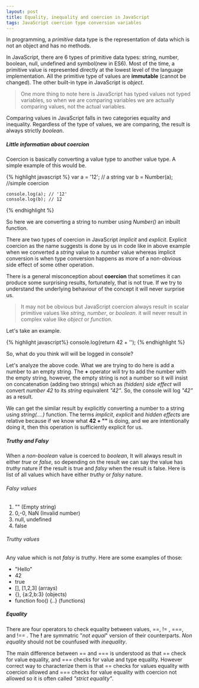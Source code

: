 ```yaml
---
layout: post
title: Equality, inequality and coercion in JavaScript 
tags: JavaScript coercion type conversion variables
---
```


In programming, a _primitive_ data type is the representation of data which is not an object and has no methods.

In JavaScript, there are 6 types of primitive data types: string, number, boolean, null, undefined and symbol(new in ES6). Most of the time, a primitive value is represented directly at the lowest level of the language implementation. All the primitive type of values are **immutable** (cannot be changed). The other built-in type in JavaScript is _object_.

> One more thing to note here is JavaScript has typed values not typed variables, so when we are comparing variables we are actually comparing values, not the actual variables.

Comparing values in JavaScript falls in two categories equality and inequality. Regardless of the type of values, we are comparing, the result is always strictly _boolean_.


##### Little information about coercion

Coercion is basically converting a value type to another value type. A simple example of this would be.

 {% highlight javascript %}
    var a = '12'; // a string
    var b = Number(a); //simple coercion

    console.log(a); // '12'
    console.log(b); // 12
 {% endhighlight %}

So here we are converting a string to number using _Number()_ an inbuilt function.

There are two types of coercion in JavaScript _implicit_ and _explicit_. Explicit coercion as the name suggests is done by us in code like in above example when we converted a _string_ value to a _number_ value whereas implicit conversion is when type conversion happens as more of a non-obvious side effect of some other operation.

There is a general misconception about **coercion** that sometimes it can produce some surprising results, fortunately, that is not true.
If we try to understand the underlying behaviour of the concept it will never surprise us.  

> It may not be obvious but JavaScript coercion always result in scalar primitive values like _string_, _number_, or _boolean_. it will never result in complex value like _object_  or _function_.

Let's take an example.

{% highlight javascript%}
    console.log(return 42 + '');
{% endhighlight %} 

So, what do you think will will be logged in console?

Let's analyze the above code. What we are trying to do here is add a number to an empty string. The **+** operator will try to add the number with the empty string, however, the empty string is not a number so it will insist on concatenation (adding two strings) which as _(hidden) side effect_ will convert _number 42_ to its _string_ equivalent _"42"_. So, the console will log _"42"_ as a result.

We can get the similar result by explicitly converting a number to a string using _string(....)_ function. The terms _implicit_, _explicit_ and _hidden effects_ are relative because if we know what **42 + ""** is doing, and we are intentionally doing it, then this operation is sufficiently explicit for us. 


##### Truthy and Falsy

When a _non-boolean_ value is coerced to _boolean_, It will always result in either _true_ or _false_, so depending on the result we can say the value has _truthy_ nature if the result is true and _falsy_ when the result is false. Here is list of all values which have either _truthy_ or _falsy_ nature.

###### Falsy values

1. "" (Empty string)
2. 0,-0, NaN (Invalid number)
3. null, undefined
4. false

###### Truthy values

Any value which is not _falsy_ is _truthy_. Here are some examples of those:

* "Hello"
* 42
* true
* [], [1,2,3] (arrays)
* {}, {a:2,b:3} (objects)
* function foo() {..} (functions)


##### Equality

There are four operators to check equality between values, ==, != , ===, and !== . The **!** are symmatric "_not equal_" version of their  counterparts. _Non equality_ should not be counfused with _inequality_.

The main difference between == and === is understood as that == check for value equality, and === checks for value and type equality. However correct way to characterize them is that == checks for values equality with coercion allowed and === checks for value equality with coercion not allowed so it is often called  _"strict equality"_. 

